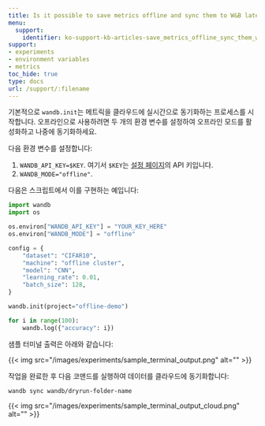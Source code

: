 ```yaml
---
title: Is it possible to save metrics offline and sync them to W&B later?
menu:
  support:
    identifier: ko-support-kb-articles-save_metrics_offline_sync_them_wb_later
support:
- experiments
- environment variables
- metrics
toc_hide: true
type: docs
url: /support/:filename
---
```


기본적으로 `wandb.init`는 메트릭을 클라우드에 실시간으로 동기화하는 프로세스를 시작합니다. 오프라인으로 사용하려면 두 개의 환경 변수를 설정하여 오프라인 모드를 활성화하고 나중에 동기화하세요.

다음 환경 변수를 설정합니다:

1. `WANDB_API_KEY=$KEY`. 여기서 `$KEY`는 [설정 페이지](https://app.wandb.ai/settings)의 API 키입니다.
2. `WANDB_MODE="offline"`.

다음은 스크립트에서 이를 구현하는 예입니다:

```python
import wandb
import os

os.environ["WANDB_API_KEY"] = "YOUR_KEY_HERE"
os.environ["WANDB_MODE"] = "offline"

config = {
    "dataset": "CIFAR10",
    "machine": "offline cluster",
    "model": "CNN",
    "learning_rate": 0.01,
    "batch_size": 128,
}

wandb.init(project="offline-demo")

for i in range(100):
    wandb.log({"accuracy": i})
```

샘플 터미널 출력은 아래와 같습니다:

{{< img src="/images/experiments/sample_terminal_output.png" alt="" >}}

작업을 완료한 후 다음 코맨드를 실행하여 데이터를 클라우드에 동기화합니다:

```shell
wandb sync wandb/dryrun-folder-name
```

{{< img src="/images/experiments/sample_terminal_output_cloud.png" alt="" >}}